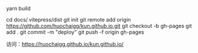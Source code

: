 yarn build

cd docs/.vitepress/dist
git init
git remote add origin https://github.com/huochaigg/kun.github.io.git
git checkout -b gh-pages
git add .
git commit -m "deploy"
git push -f origin gh-pages


访问：https://huochaigg.github.io/kun.github.io/